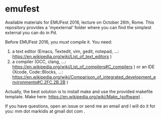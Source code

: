 # emufest
Available materials for EMUFest 2016, lecture on October 26th, Rome.
This repository provides a 'myexternal' folder where you can find the simplest external you can do in Pd.

Before EMUFest 2016, you *must* compile it. You need:
1) a text editor (Emacs, Textedit, vim, gedit, notepad, ...: https://en.wikipedia.org/wiki/List_of_text_editors )
2) a compiler (GCC, clang, ...: https://en.wikipedia.org/wiki/List_of_compilers#C_compilers )
or an IDE (Xcode, Code::Blocks, ...: https://en.wikipedia.org/wiki/Comparison_of_integrated_development_environments#C.2FC.2B.2B )

Actually, the best solution is to install make and use the provided makefile template. Make here: https://en.wikipedia.org/wiki/Make_(software) .

If you have questions, open an issue or send me an email and I will do it for you: mm dot markidis at gmail dot com .
